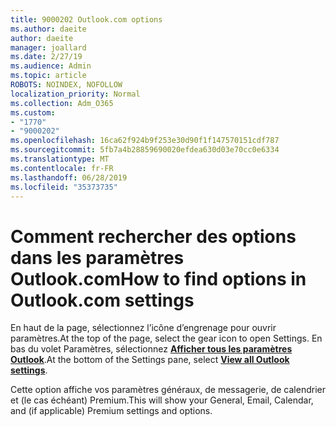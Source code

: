 ```yaml
---
title: 9000202 Outlook.com options
ms.author: daeite
author: daeite
manager: joallard
ms.date: 2/27/19
ms.audience: Admin
ms.topic: article
ROBOTS: NOINDEX, NOFOLLOW
localization_priority: Normal
ms.collection: Adm_O365
ms.custom:
- "1770"
- "9000202"
ms.openlocfilehash: 16ca62f924b9f253e30d90f1f147570151cdf787
ms.sourcegitcommit: 5fb7a4b28859690020efdea630d03e70cc0e6334
ms.translationtype: MT
ms.contentlocale: fr-FR
ms.lasthandoff: 06/28/2019
ms.locfileid: "35373735"
---
```

# <a name="how-to-find-options-in-outlookcom-settings"></a><span data-ttu-id="6011b-102">Comment rechercher des options dans les paramètres Outlook.com</span><span class="sxs-lookup"><span data-stu-id="6011b-102">How to find options in Outlook.com settings</span></span>

<span data-ttu-id="6011b-103">En haut de la page, sélectionnez l’icône d’engrenage pour ouvrir paramètres.</span><span class="sxs-lookup"><span data-stu-id="6011b-103">At the top of the page, select the gear icon to open Settings.</span></span> <span data-ttu-id="6011b-104">En bas du volet Paramètres, sélectionnez [**Afficher tous les paramètres Outlook**](https://outlook.live.com/mail/options/general/timeAndLanguage).</span><span class="sxs-lookup"><span data-stu-id="6011b-104">At the bottom of the Settings pane, select [**View all Outlook settings**](https://outlook.live.com/mail/options/general/timeAndLanguage).</span></span>

<span data-ttu-id="6011b-105">Cette option affiche vos paramètres généraux, de messagerie, de calendrier et (le cas échéant) Premium.</span><span class="sxs-lookup"><span data-stu-id="6011b-105">This will show your General, Email, Calendar, and (if applicable) Premium settings and options.</span></span>